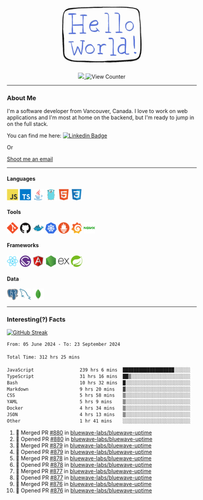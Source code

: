 <div align="center">
    <img src="./img/hello_world.webp" height="200px" width="">
    <div>
        <a href="https://www.linkedin.com/in/ajhollid">
            <img src="https://img.shields.io/badge/LinkedIn-blue"/>
        </a>
        <img src="https://komarev.com/ghpvc/?username=ajhollid&color=yellow" alt="View Counter">
    </div>
</div>

---

### About Me

I'm a software developer from Vancouver, Canada. I love to work on web applications and I'm most at home on the backend, but I'm ready to jump in on the full stack.

You can find me here: [![Linkedin Badge](https://img.shields.io/badge/-ajhollid-blue?style=flat&logo=Linkedin&logoColor=white)](https://www.linkedin.com/in/ajhollid)

Or

[Shoot me an email](mailto:ajhollid@gmail.com)

---

#### Languages

<div>
    <img src="./img/devicons/javascript-original.svg" width=30 height=30 alt="JavaScript">
    <img src="/img/devicons/typescript-original.svg" width=30 height=30 alt="TypeScript">
    <img src="./img/devicons/java-original.svg" width=30 height=30 alt="Java">
    <img src="./img/devicons/go-original.svg" width=30 height=30 alt="Golang">
    <img src="./img/devicons/html5-original.svg" width=30 height=30 alt="HTML 5">
    <img src="./img/devicons/css3-original.svg" width=30 height=30 alt="CSS 3">
</div>

#### Tools

<div>
    <img src="./img/devicons/git-original.svg" width=30 height=30 alt="Git">
    <img src="./img/devicons/github-original.svg" width=30 height=30 alt="Github">
    <img src="./img/devicons/docker-original.svg" width=30 
    height=30 alt="Docker">
    <img src="./img/devicons/kubernetes-original.svg" width=30 height=30 alt="K8">
    <img src="./img/devicons/prometheus-original.svg" width=30 height=30 alt="Prometheus">
    <img src="./img/devicons/grafana-original.svg" width=30 height=30 alt="Grafana">
    <img src="./img/devicons/nginx-original.svg" width=30 height=30 alt="Nginx">
</div>

#### Frameworks

<div>
    <img src="./img/devicons/react-original.svg" width=30 height=30 alt="React">
    <img src="./img/devicons/gatsby-original.svg" width=30 height=30 alt="Gatsby">
    <img src="./img/devicons/angularjs-original.svg" width=30 height=30 alt="AngularJS">
    <img src="./img/devicons/nodejs-original.svg" width=30 height=30 alt="NodeJS">
    <img src="./img/devicons/express-original.svg" width=30 height=30 alt="Express">
    <img src="./img/devicons/spring-original.svg" width=30 height=30 alt="Spring">
</div>

#### Data

<div>
    <img src="./img/devicons/postgresql-original.svg" width=30 height=30 alt="Postgresql">
    <img src="./img/devicons/mysql-original.svg" width=30 height=30 alt="Mysql">
    <img src="./img/devicons/mongodb-original.svg" width=30 height=30 alt="MongoDB">
</div>

---

### Interesting(?) Facts

[![GitHub Streak](http://github-readme-streak-stats.herokuapp.com?user=ajhollid)](https://git.io/streak-stats)

 <!--START_SECTION:waka-->

```txt
From: 05 June 2024 - To: 23 September 2024

Total Time: 312 hrs 25 mins

JavaScript                 239 hrs 6 mins  ███████████████████░░░░░░   76.12 %
TypeScript                 31 hrs 16 mins  ██▒░░░░░░░░░░░░░░░░░░░░░░   09.96 %
Bash                       10 hrs 32 mins  █░░░░░░░░░░░░░░░░░░░░░░░░   03.36 %
Markdown                   9 hrs 20 mins   ▓░░░░░░░░░░░░░░░░░░░░░░░░   02.98 %
CSS                        5 hrs 58 mins   ▒░░░░░░░░░░░░░░░░░░░░░░░░   01.90 %
YAML                       5 hrs 9 mins    ▒░░░░░░░░░░░░░░░░░░░░░░░░   01.64 %
Docker                     4 hrs 34 mins   ▒░░░░░░░░░░░░░░░░░░░░░░░░   01.46 %
JSON                       4 hrs 13 mins   ▒░░░░░░░░░░░░░░░░░░░░░░░░   01.35 %
Other                      1 hr 41 mins    ░░░░░░░░░░░░░░░░░░░░░░░░░   00.54 %
```

<!--END_SECTION:waka-->


<!--START_SECTION:activity-->
1. 🎉 Merged PR [#880](https://github.com/bluewave-labs/bluewave-uptime/pull/880) in [bluewave-labs/bluewave-uptime](https://github.com/bluewave-labs/bluewave-uptime)
2. 💪 Opened PR [#880](https://github.com/bluewave-labs/bluewave-uptime/pull/880) in [bluewave-labs/bluewave-uptime](https://github.com/bluewave-labs/bluewave-uptime)
3. 🎉 Merged PR [#879](https://github.com/bluewave-labs/bluewave-uptime/pull/879) in [bluewave-labs/bluewave-uptime](https://github.com/bluewave-labs/bluewave-uptime)
4. 💪 Opened PR [#879](https://github.com/bluewave-labs/bluewave-uptime/pull/879) in [bluewave-labs/bluewave-uptime](https://github.com/bluewave-labs/bluewave-uptime)
5. 🎉 Merged PR [#878](https://github.com/bluewave-labs/bluewave-uptime/pull/878) in [bluewave-labs/bluewave-uptime](https://github.com/bluewave-labs/bluewave-uptime)
6. 💪 Opened PR [#878](https://github.com/bluewave-labs/bluewave-uptime/pull/878) in [bluewave-labs/bluewave-uptime](https://github.com/bluewave-labs/bluewave-uptime)
7. 🎉 Merged PR [#877](https://github.com/bluewave-labs/bluewave-uptime/pull/877) in [bluewave-labs/bluewave-uptime](https://github.com/bluewave-labs/bluewave-uptime)
8. 💪 Opened PR [#877](https://github.com/bluewave-labs/bluewave-uptime/pull/877) in [bluewave-labs/bluewave-uptime](https://github.com/bluewave-labs/bluewave-uptime)
9. 🎉 Merged PR [#876](https://github.com/bluewave-labs/bluewave-uptime/pull/876) in [bluewave-labs/bluewave-uptime](https://github.com/bluewave-labs/bluewave-uptime)
10. 💪 Opened PR [#876](https://github.com/bluewave-labs/bluewave-uptime/pull/876) in [bluewave-labs/bluewave-uptime](https://github.com/bluewave-labs/bluewave-uptime)
<!--END_SECTION:activity-->
